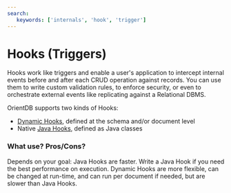 ```yaml
---
search:
   keywords: ['internals', 'hook', 'trigger']
---
```


# Hooks (Triggers)

Hooks work like triggers and enable a user's application to intercept internal events before and after each CRUD operation against records. You can use them to write custom validation rules, to enforce security, or even to orchestrate external events like replicating against a Relational DBMS.

OrientDB supports two kinds of Hooks:
- [Dynamic Hooks](Dynamic-Hooks.md), defined at the schema and/or document level
- Native [Java Hooks](../java/Java-Hooks.md), defined as Java classes

### What use? Pros/Cons?

Depends on your goal: Java Hooks are faster. Write a Java Hook if you need the best performance on execution. Dynamic Hooks are more flexible, can be changed at run-time, and can run per document if needed, but are slower than Java Hooks.
